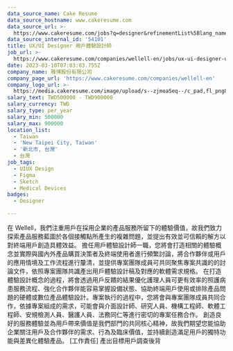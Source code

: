 ```yaml
---
data_source_name: Cake Resume
data_source_hostname: www.cakeresume.com
data_source_url: >-
  https://www.cakeresume.com/jobs?q=designer&refinementList%5Blang_name%5D%5B0%5D=English&refinementList%5Bsalary_type%5D=per_year
data_source_internal_id: '54101'
title: UX/UI Designer 用戶體驗設計師
job_url: >-
  https://www.cakeresume.com/companies/wellell-en/jobs/ux-ui-designer-user-experience-designer
date: 2023-03-10T07:03:03.755Z
company_name: 雃博股份有限公司
company_page_url: 'https://www.cakeresume.com/companies/wellell-en'
company_logo_url: >-
  https://media.cakeresume.com/image/upload/s--zjmoaSeq--/c_pad,fl_png8,h_200,w_200/v1678271115/ewmknkzakfoj9ubmgx1n.png
salary_text: TWD500000 - TWD900000
salary_currency: TWD
salary_type: per_year
salary_min: 500000
salary_max: 900000
location_list:
  - Taiwan
  - 'New Taipei City, Taiwan'
  - '新北市, 台灣'
  - 台灣
job_tags:
  - UIUX Design
  - Figma
  - Sketch
  - Medical Devices
badges:
  - Designer

---
```


在 Wellell，我們注重用戶在採用企業的產品服務所留下的體驗價值，故我們致力探索產品服務藍圖於各個接觸點所產生的複雜問題，並提出有效並可信賴的解方以對終端用戶創造具體效益。 擔任用戶體驗設計師一職，您將會打造相關的體驗概念並實際與國內外產品購買決策者及終端使用者進行頻繁討論，將合作夥伴或用戶的應用情境及工作流程進行釐清，並提供專案團隊成員可共同聚焦專案共識的的討論文件，依照專案團隊共識產出用戶體驗設計稿及對應的軟體需求規格。 在打造體驗設計概念的過程，將會透過用戶反饋的結果優化護理人員可更有效率的照護病患服務流程、強化合作夥伴能容易掌握設備狀態、協助終端用戶使用或排除產品問題的硬體或數位產品體驗設計。專案執行的過程中，您將會與專案團隊成員共同合作，依據專案組成的需求，可能會與介面設計師、研究人員、機構工程師、軟體工程師、安規檢測人員、醫護人員、法務同仁等進行密切的專案任務合作。 創造良好的服務體驗並為用戶帶來價值是我們部門的共同核心精神，故我們期望您能協助企業關注用戶及合作夥伴的需求、行為及臨床價值，並持續創造滿足用戶的獨特功能與差異化體驗產品。 [工作責任] 產出目標用戶調查後背